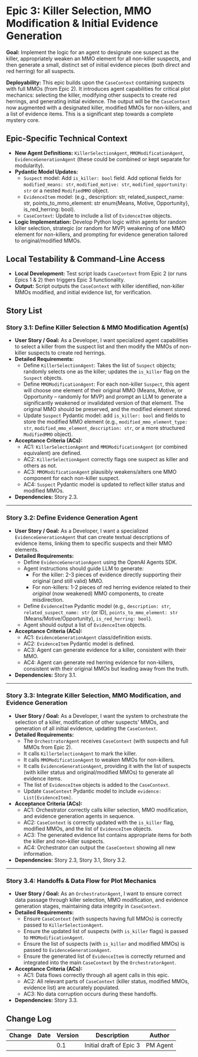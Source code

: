 # Epic 3: Killer Selection, MMO Modification & Initial Evidence Generation

**Goal:** Implement the logic for an agent to designate one suspect as the killer, appropriately weaken an MMO element for all non-killer suspects, and then generate a small, distinct set of initial evidence pieces (both direct and red herring) for all suspects.

**Deployability:** This epic builds upon the `CaseContext` containing suspects with full MMOs (from Epic 2). It introduces agent capabilities for critical plot mechanics: selecting the killer, modifying other suspects to create red herrings, and generating initial evidence. The output will be the `CaseContext` now augmented with a designated killer, modified MMOs for non-killers, and a list of evidence items. This is a significant step towards a complete mystery core.

## Epic-Specific Technical Context

- **New Agent Definitions:** `KillerSelectionAgent`, `MMOModificationAgent`, `EvidenceGenerationAgent` (these could be combined or kept separate for modularity).
- **Pydantic Model Updates:**
  - `Suspect` model: Add `is_killer: bool` field. Add optional fields for `modified_means: str`, `modified_motive: str`, `modified_opportunity: str` or a nested `ModifiedMMO` object.
  - `EvidenceItem` model: (e.g., description: str, related_suspect_name: str, points_to_mmo_element: str enum{Means, Motive, Opportunity}, is_red_herring: bool).
  - `CaseContext`: Update to include a list of `EvidenceItem` objects.
- **Logic Implementation:** Develop Python logic within agents for random killer selection, strategic (or random for MVP) weakening of one MMO element for non-killers, and prompting for evidence generation tailored to original/modified MMOs.

## Local Testability & Command-Line Access

- **Local Development:** Test script loads `CaseContext` from Epic 2 (or runs Epics 1 & 2) then triggers Epic 3 functionality.
- **Output:** Script outputs the `CaseContext` with killer identified, non-killer MMOs modified, and initial evidence list, for verification.

## Story List

### Story 3.1: Define Killer Selection & MMO Modification Agent(s)

- **User Story / Goal:** As a Developer, I want specialized agent capabilities to select a killer from the suspect list and then modify the MMOs of non-killer suspects to create red herrings.
- **Detailed Requirements:**
  - Define `KillerSelectionAgent`: Takes the list of `Suspect` objects; randomly selects one as the killer; updates the `is_killer` flag on the `Suspect` objects.
  - Define `MMOModificationAgent`: For each non-killer `Suspect`, this agent will choose one element of their original MMO (Means, Motive, or Opportunity – randomly for MVP) and prompt an LLM to generate a significantly weakened or invalidated version of that element. The original MMO should be preserved, and the modified element stored.
  - Update `Suspect` Pydantic model: add `is_killer: bool` and fields to store the modified MMO element (e.g., `modified_mmo_element_type: str`, `modified_mmo_element_description: str`, or a more structured `ModifiedMMO` object).
- **Acceptance Criteria (ACs):**
  - AC1: `KillerSelectionAgent` and `MMOModificationAgent` (or combined equivalent) are defined.
  - AC2: `KillerSelectionAgent` correctly flags one suspect as killer and others as not.
  - AC3: `MMOModificationAgent` plausibly weakens/alters one MMO component for each non-killer suspect.
  - AC4: `Suspect` Pydantic model is updated to reflect killer status and modified MMOs.
- **Dependencies:** Story 2.3.

---

### Story 3.2: Define Evidence Generation Agent

- **User Story / Goal:** As a Developer, I want a specialized `EvidenceGenerationAgent` that can create textual descriptions of evidence items, linking them to specific suspects and their MMO elements.
- **Detailed Requirements:**
  - Define `EvidenceGenerationAgent` using the OpenAI Agents SDK.
  - Agent instructions should guide LLM to generate: 
    - For the killer: 2-3 pieces of evidence directly supporting their original (and still valid) MMO.
    - For non-killers: 1-2 pieces of red herring evidence related to their *original* (now weakened) MMO components, to create misdirection.
  - Define `EvidenceItem` Pydantic model (e.g., `description: str`, `related_suspect_name: str` (or ID), `points_to_mmo_element: str` (Means/Motive/Opportunity), `is_red_herring: bool`).
  - Agent should output a list of `EvidenceItem` objects.
- **Acceptance Criteria (ACs):**
  - AC1: `EvidenceGenerationAgent` class/definition exists.
  - AC2: `EvidenceItem` Pydantic model is defined.
  - AC3: Agent can generate evidence for a killer, consistent with their MMO.
  - AC4: Agent can generate red herring evidence for non-killers, consistent with their original MMOs but leading away from the truth.
- **Dependencies:** Story 3.1.

---

### Story 3.3: Integrate Killer Selection, MMO Modification, and Evidence Generation

- **User Story / Goal:** As a Developer, I want the system to orchestrate the selection of a killer, modification of other suspects' MMOs, and generation of all initial evidence, updating the `CaseContext`.
- **Detailed Requirements:**
  - The `OrchestratorAgent` receives `CaseContext` (with suspects and full MMOs from Epic 2).
  - It calls `KillerSelectionAgent` to mark the killer.
  - It calls `MMOModificationAgent` to weaken MMOs for non-killers.
  - It calls `EvidenceGenerationAgent`, providing it with the list of suspects (with killer status and original/modified MMOs) to generate all evidence items.
  - The list of `EvidenceItem` objects is added to the `CaseContext`.
  - Update `CaseContext` Pydantic model to include `evidence: List[EvidenceItem]`.
- **Acceptance Criteria (ACs):**
  - AC1: Orchestrator correctly calls killer selection, MMO modification, and evidence generation agents in sequence.
  - AC2: `CaseContext` is correctly updated with the `is_killer` flag, modified MMOs, and the list of `EvidenceItem` objects.
  - AC3: The generated evidence list contains appropriate items for both the killer and non-killer suspects.
  - AC4: Orchestrator can output the `CaseContext` showing all new information.
- **Dependencies:** Story 2.3, Story 3.1, Story 3.2.

---

### Story 3.4: Handoffs & Data Flow for Plot Mechanics

- **User Story / Goal:** As an `OrchestratorAgent`, I want to ensure correct data passage through killer selection, MMO modification, and evidence generation stages, maintaining data integrity in `CaseContext`.
- **Detailed Requirements:**
  - Ensure `CaseContext` (with suspects having full MMOs) is correctly passed to `KillerSelectionAgent`.
  - Ensure the updated list of suspects (with `is_killer` flags) is passed to `MMOModificationAgent`.
  - Ensure the list of suspects (with `is_killer` and modified MMOs) is passed to `EvidenceGenerationAgent`.
  - Ensure the generated list of `EvidenceItem` is correctly returned and integrated into the main `CaseContext` by the `OrchestratorAgent`.
- **Acceptance Criteria (ACs):**
  - AC1: Data flows correctly through all agent calls in this epic.
  - AC2: All relevant parts of `CaseContext` (killer status, modified MMOs, evidence list) are accurately populated.
  - AC3: No data corruption occurs during these handoffs.
- **Dependencies:** Story 3.3.

## Change Log

| Change | Date | Version | Description | Author |
| ------ | ---- | ------- | ----------- | ------ |
|        |      | 0.1     | Initial draft of Epic 3 | PM Agent | 